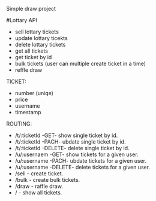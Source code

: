 Simple draw project

#Lottary API

- sell lottary tickets
- update lottary ticekts
- delete lottary tickets
- get all tickets
- get ticket by id
- bulk tickets (user can multiple create ticket in a time)
- reffle draw

TICKET:

- number (uniqe)
- price
- username
- timestamp

ROUTING:

- /t/:ticketId -GET- show single ticket by id.
- /t/:ticketId -PACH- ubdate single ticket by id.
- /t/:ticketId -DELETE- delete single ticket by id.
- /u/:usernaem -GET- show tickets for a given user.
- /u/:username -PACH- ubdate tickets for a given user.
- /u/:username -DELETE- delete tickets for a given user.
- /sell - create ticket.
- /bulk - create bulk tickets.
- /draw - raffle draw.
- / - show all tickets.
